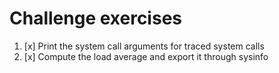 # Challenge exercises

1. [x] Print the system call arguments for traced system calls
2. [x] Compute the load average and export it through sysinfo

